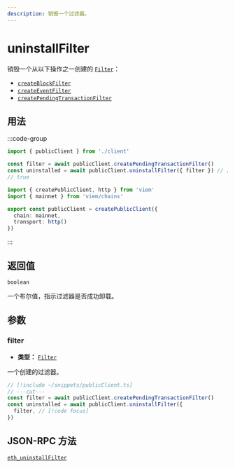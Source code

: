 ```yaml
---
description: 销毁一个过滤器。
---
```


# uninstallFilter

销毁一个从以下操作之一创建的 [`Filter`](/docs/glossary/types#filter)：

- [`createBlockFilter`](/docs/actions/public/createBlockFilter)
- [`createEventFilter`](/docs/actions/public/createEventFilter)
- [`createPendingTransactionFilter`](/docs/actions/public/createPendingTransactionFilter)

## 用法

:::code-group

```ts twoslash [example.ts]
import { publicClient } from './client'

const filter = await publicClient.createPendingTransactionFilter()
const uninstalled = await publicClient.uninstallFilter({ filter }) // [!code focus:99]
// true
```

```ts twoslash [client.ts] filename="client.ts"
import { createPublicClient, http } from 'viem'
import { mainnet } from 'viem/chains'

export const publicClient = createPublicClient({
  chain: mainnet,
  transport: http()
})
```

:::

## 返回值

`boolean`

一个布尔值，指示过滤器是否成功卸载。

## 参数

### filter

- **类型：** [`Filter`](/docs/glossary/terms#filter)

一个创建的过滤器。

```ts twoslash
// [!include ~/snippets/publicClient.ts]
// ---cut---
const filter = await publicClient.createPendingTransactionFilter()
const uninstalled = await publicClient.uninstallFilter({
  filter, // [!code focus]
})
```

## JSON-RPC 方法

[`eth_uninstallFilter`](https://ethereum.org/en/developers/docs/apis/json-rpc/#eth_uninstallFilter)